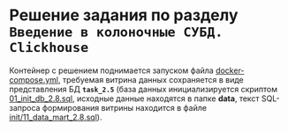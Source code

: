# Решение задания по разделу ```Введение в колоночные СУБД. Clickhouse```

Контейнер с решением поднимается запуском файла [docker-compose.yml](docker-compose.yml), требуемая витрина данных сохраняется в виде представления БД **```task_2.5```** (база данных инициализируется скриптом [01_init_db_2.8.sql](init/01_init_db_2.8.sql), исходные данные находятся в папке **data**, текст SQL-запроса формирования витрины находится в файле [init/11_data_mart_2.8.sql](init/11_data_mart_2.8.sql)).
